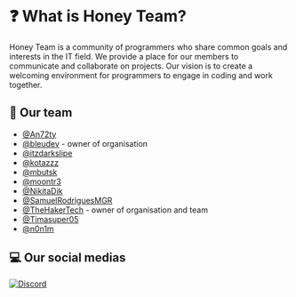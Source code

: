 # ❓ What is Honey Team?

Honey Team is a community of programmers who share common goals and interests in the IT field. We provide a place for our members to communicate and collaborate on projects. Our vision is to create a welcoming environment for programmers to engage in coding and work together.

## 👥 Our team

- [@An72ty](https://github.com/An72ty)
- [@bleudev](https://github.com/bleudev) - owner of organisation
- [@itzdarkslipe](https://github.com/itzdarkslipe)
- [@kotazzz](https://github.com/kotazzz)
- [@mbutsk](https://github.com/mbutsk)
- [@moontr3](https://github.com/moontr3)
- [@NikitaDik](https://github.com/NikitaDik)
- [@SamuelRodriguesMGR](https://github.com/SamuelRodriguesMGR)
- [@TheHakerTech](https://github.com/TheHakerTech) - owner of organisation and team
- [@Timasuper05](https://github.com/Timasuper05)
- [@n0n1m](https://github.com/n0n1m)

## 💻 Our social medias

[![Discord](https://dcbadge.limes.pink/api/server/hAMWepVryQ)](https://discord.gg/hAMWepVryQ)
